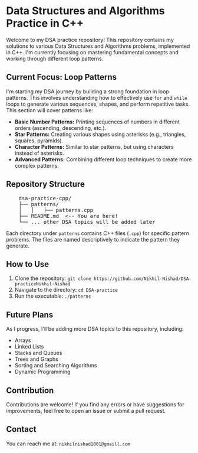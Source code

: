 <!DOCTYPE html>
<html lang="en">
<head>
    <meta charset="UTF-8">
    <meta name="viewport" content="width=device-width, initial-scale=1.0">
    <title>DSA Practice in C++</title>
</head>
<body>

<h1>Data Structures and Algorithms Practice in C++</h1>

<p>Welcome to my DSA practice repository! This repository contains my solutions to various Data Structures and Algorithms problems, implemented in C++. I'm currently focusing on mastering fundamental concepts and working through different loop patterns.</p>

<h2>Current Focus: Loop Patterns</h2>

<p>I'm starting my DSA journey by building a strong foundation in loop patterns. This involves understanding how to effectively use <code>for</code> and <code>while</code> loops to generate various sequences, shapes, and perform repetitive tasks.  This section will cover patterns like:</p>

<ul>
    <li><strong>Basic Number Patterns:</strong> Printing sequences of numbers in different orders (ascending, descending, etc.).</li>
    <li><strong>Star Patterns:</strong> Creating various shapes using asterisks (e.g., triangles, squares, pyramids).</li>
    <li><strong>Character Patterns:</strong> Similar to star patterns, but using characters instead of asterisks.</li>
    <li><strong>Advanced Patterns:</strong> Combining different loop techniques to create more complex patterns.</li>
</ul>

<h2>Repository Structure</h2>

<pre>
    dsa-practice-cpp/
    ├── patterns/
    │   │   ├── patterns.cpp
    ├── README.md  &lt;-- You are here!
    └── ... other DSA topics will be added later
</pre>

<p>Each directory under <code>patterns</code> contains C++ files (<code>.cpp</code>) for specific pattern problems.  The files are named descriptively to indicate the pattern they generate.</p>

<h2>How to Use</h2>

<ol>
    <li>Clone the repository: <code>git clone https://github.com/Nikhil-Nishad/DSA-practice</code><code>Nikhil-Nishad</code></li>
    <li>Navigate to the directory: <code>cd DSA-practice</code></li>
    <li>Run the executable: <code>./patterns</code></li>
</ol>

<h2>Future Plans</h2>

<p>As I progress, I'll be adding more DSA topics to this repository, including:</p>

<ul>
    <li>Arrays</li>
    <li>Linked Lists</li>
    <li>Stacks and Queues</li>
    <li>Trees and Graphs</li>
    <li>Sorting and Searching Algorithms</li>
    <li>Dynamic Programming</li>
</ul>

<h2>Contribution</h2>

<p>Contributions are welcome! If you find any errors or have suggestions for improvements, feel free to open an issue or submit a pull request.</p>

<h2>Contact</h2>

<p>You can reach me at: <code>nikhilnishad1801@gmaill.com</code></p>

</body>
</html>
